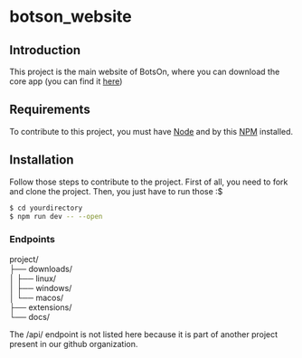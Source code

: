 # botson_website

## Introduction
This project is the main website of BotsOn, where you can download the core app (you can find it [here](https://github.com/BotsOn-app/Desktop))

## Requirements
To contribute to this project, you must have [Node](https://nodejs.org/en/) and by this [NPM](https://www.npmjs.com/) installed.

## Installation
Follow those steps to contribute to the project.
First of all, you need to fork and clone the project.
Then, you just have to run those :$
```bash
$ cd yourdirectory
$ npm run dev -- --open 
```

### Endpoints
project/  
├── downloads/  
│   ├── linux/  
│   ├── windows/  
│   └── macos/  
├── extensions/  
└── docs/  

The /api/ endpoint is not listed here because it is part of another project present in our github organization.
